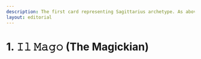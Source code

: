 ```yaml
---
description: The first card representing Sagittarius archetype. As above; so below.
layout: editorial
---
```


# 1. 𝙸𝚕 𝙼𝚊𝚐𝚘 (The Magickian)

_<mark style="color:purple;"></mark>_
